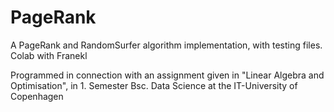 # PageRank 

A PageRank and RandomSurfer algorithm implementation, with testing files. 
Colab with Franekl

Programmed in connection with an assignment given in "Linear Algebra and Optimisation", in 1. Semester Bsc. Data Science at the IT-University of Copenhagen
